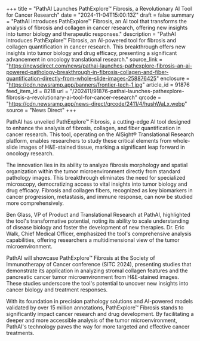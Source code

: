 +++
title = "PathAI Launches PathExplore™ Fibrosis, a Revolutionary AI Tool for Cancer Research"
date = "2024-11-04T15:00:13Z"
draft = false
summary = "PathAI introduces PathExplore™ Fibrosis, an AI tool that transforms the analysis of fibrosis and collagen in cancer research, offering new insights into tumor biology and therapeutic responses."
description = "PathAI introduces PathExplore™ Fibrosis, an AI-powered tool for fibrosis and collagen quantification in cancer research. This breakthrough offers new insights into tumor biology and drug efficacy, presenting a significant advancement in oncology translational research."
source_link = "https://newsdirect.com/news/pathai-launches-pathexplore-fibrosis-an-ai-powered-pathology-breakthrough-in-fibrosis-collagen-and-fiber-quantification-directly-from-whole-slide-images-258876425"
enclosure = "https://cdn.newsramp.app/banners/frontier-tech-1.jpg"
article_id = 91876
feed_item_id = 8218
url = "/202411/91876-pathai-launches-pathexplore-fibrosis-a-revolutionary-ai-tool-for-cancer-research"
qrcode = "https://cdn.newsramp.app/news-direct/qrcode/2411/4/hushWaLx.webp"
source = "News Direct"
+++

<p>PathAI has unveiled PathExplore™ Fibrosis, a cutting-edge AI tool designed to enhance the analysis of fibrosis, collagen, and fiber quantification in cancer research. This tool, operating on the AISight® Translational Research platform, enables researchers to study these critical elements from whole-slide images of H&E-stained tissue, marking a significant leap forward in oncology research.</p><p>The innovation lies in its ability to analyze fibrosis morphology and spatial organization within the tumor microenvironment directly from standard pathology images. This breakthrough eliminates the need for specialized microscopy, democratizing access to vital insights into tumor biology and drug efficacy. Fibrosis and collagen fibers, recognized as key biomarkers in cancer progression, metastasis, and immune response, can now be studied more comprehensively.</p><p>Ben Glass, VP of Product and Translational Research at PathAI, highlighted the tool's transformative potential, noting its ability to scale understanding of disease biology and foster the development of new therapies. Dr. Eric Walk, Chief Medical Officer, emphasized the tool's comprehensive analysis capabilities, offering researchers a multidimensional view of the tumor microenvironment.</p><p>PathAI will showcase PathExplore™ Fibrosis at the Society of Immunotherapy of Cancer conference (SITC 2024), presenting studies that demonstrate its application in analyzing stromal collagen features and the pancreatic cancer tumor microenvironment from H&E-stained images. These studies underscore the tool's potential to uncover new insights into cancer biology and treatment responses.</p><p>With its foundation in precision pathology solutions and AI-powered models validated by over 15 million annotations, PathExplore™ Fibrosis stands to significantly impact cancer research and drug development. By facilitating a deeper and more accessible analysis of the tumor microenvironment, PathAI's technology paves the way for more targeted and effective cancer treatments.</p>